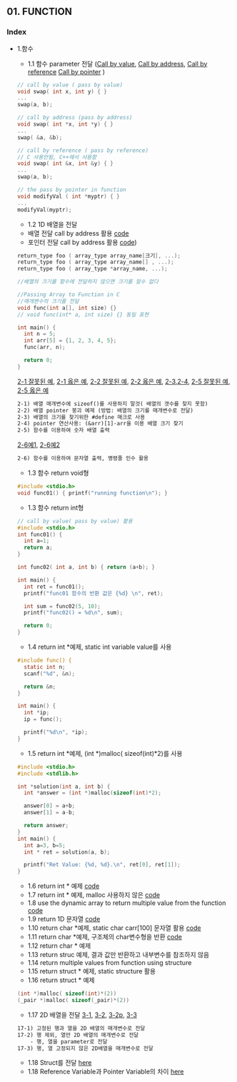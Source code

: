 ## 01. FUNCTION
### Index
* 1.함수
  *  1.1 함수 parameter 전달 ([Call by value](https://github.com/csbyun-data/C-Pro/blob/main/chap01/Function/Call_by_value1.c), [Call by address](https://github.com/csbyun-data/C-Pro/blob/main/chap01/Function/Call_by_address1.c), [Call by reference](https://github.com/csbyun-data/C-Pro/blob/main/chap01/Function/Call_by_reference1.c) [Call by pointer](https://github.com/csbyun-data/C-Pro/blob/main/chap01/Function/Call_by_pointer1.c) )
  ```c
  // call by value ( pass by value)
  void swap( int x, int y) { }
  ...
  swap(a, b);
  ```
  ```c
  // call by address (pass by address)
  void swap( int *x, int *y) { }
  ...
  swap( &a, &b);
  ```
  ```c
  // call by reference ( pass by reference)
  // C 사용안됨, C++에서 사용함
  void swap( int &x, int &y) { }
  ...
  swap(a, b);
  ```
  ```c
  // the pass by pointer in function
  void modifyVal ( int *myptr) { }
  ...
  modifyVal(myptr);
  ```

  *  1.2 1D 배열을 전달
  *  배열 전달 call by address 활용 [code](https://github.com/csbyun-data/C-Pro/blob/main/chap01/Function/Parameter_1D_1_1.c)
  *  포인터 전달 call by address 활용 [code](https://github.com/csbyun-data/C-Pro/blob/main/chap01/Function/Parameter_1D_1_2.c))
  ```c
  return_type foo ( array_type array_name[크기], ...);
  return_type foo ( array_type array_name[] , ...);
  return_type foo ( array_type *array_name, ...);

  //배열의 크기를 함수에 전달하지 않으면 크기를 알수 없다

  //Passing Array to Function in C
  //매개변수의 크기를 전달
  void func(int a[], int size) {}
  // void func(int* a, int size) {} 동일 표현

  int main() {
    int n = 5;
    int arr[5] = {1, 2, 3, 4, 5};
    func(arr, n);

    return 0;
  }
  ```
  [2-1 잘못된 예](https://github.com/csbyun-data/C-Pro/blob/main/chap01/Function/Incorrect_function_2-1.c), [2-1 옳은 예](https://github.com/csbyun-data/C-Pro/blob/main/chap01/Function/Correct_function_2-1.c), [2-2 잘못된 예](https://github.com/csbyun-data/C-Pro/blob/main/chap01/Function/Incorrect_function_2-2.c), [2-2 옳은 예](https://github.com/csbyun-data/C-Pro/blob/main/chap01/Function/Correct_function_2-2.c), [2-3](https://github.com/csbyun-data/C-Pro/blob/main/chap01/Function/Correct_function_2-2.c),[2-4](https://github.com/csbyun-data/C-Pro/blob/main/chap01/Function/Correct_function_2-2.c), [2-5 잘못된 예](https://github.com/csbyun-data/C-Pro/blob/main/chap01/Function/Incorrect_function_2-2.c), [2-5 옳은 예](https://github.com/csbyun-data/C-Pro/blob/main/chap01/Function/Correct_function_2-2.c)  

  ```txt
  2-1) 배열 매개변수에 sizeof()를 사용하지 말것( 배열의 갯수를 찾지 못함)
  2-2) 배열 pointer 붕괴 예제 (방법: 배열의 크기를 매개변수로 전달)
  2-3) 배열의 크기를 찾기위한 #define 매크로 사용
  2-4) pointer 연산사용: (&arr)[1]-arr을 이용 배열 크기 찾기
  2-5) 함수를 이용하여 숫자 배열 출력
  ```
  [2-6예1](https://github.com/csbyun-data/C-Pro/blob/main/chap01/Function/String_function_2-6-1.c), [2-6예2](https://github.com/csbyun-data/C-Pro/blob/main/chap01/Function/String_function_2-6-2.c)
  ```txt
  2-6) 함수를 이용하여 문자열 출력, 명령줄 인수 활용
  ```
  * 1.3 함수 return void형
  ```c
  #include <stdio.h>
  void func01() { printf("running function\n"); }
  ```  
  * 1.3 함수 return int형
  ```c
  // call by value( pass by value) 활용
  #include <stdio.h>
  int func01() {
    int a=1;
    return a;
  }

  int func02( int a, int b) { return (a+b); }

  int main() {
    int ret = func01();
    printf("func01 함수의 반환 값은 {%d} \n", ret);

    int sum = func02(5, 10);
    printf("func02() = %d\n", sum);

    return 0;
  }
  ```
  
  * 1.4 return int *예제, static int variable value를 사용
  ```c
  #include func() {
    static int n;
    scanf("%d", &n);

    return &n;
  }

  int main() {
    int *ip;
    ip = func();

    printf("%d\n", *ip);
  }
  ```
  * 1.5 return int *예제, (int *)malloc( sizeof(int)*2)를 사용
  ```c
  #include <stdio.h>
  #include <stdlib.h>

  int *solution(int a, int b) {
    int *answer = (int *)malloc(sizeof(int)*2);

    answer[0] = a+b;
    answer[1] = a-b;

    return answer;
  }
  int main() {
    int a=3, b=5;
    int * ret = solution(a, b);

    printf("Ret Value: {%d, %d}.\n", ret[0], ret[1]);
  }
  ```
  * 1.6 return int * 예제 [code](https://github.com/csbyun-data/C-Pro/blob/main/chap01/Function/Return_Ptr_int1.c)
  * 1.7 return int * 예제, malloc 사용하지 않은 [code](https://github.com/csbyun-data/C-Pro/blob/main/chap01/Function/Return_Ptr_int2.c)
  * 1.8 use the dynamic array to return multiple value from the function [code](https://github.com/csbyun-data/C-Pro/blob/main/chap01/Function/Return_Ptr_Array1.c)
  * 1.9 return 1D 문자열 [code](https://github.com/csbyun-data/C-Pro/blob/main/chap01/Function/Return_Ptr_String1.c)
  * 1.10 return char *예제, static char carr[100] 문자열 활용 [code](https://github.com/csbyun-data/C-Pro/blob/main/chap01/Function/Return_Ptr_String2.c)
  * 1.11 return char *예제, 구조체의 char변수형을 반환 [code](https://github.com/csbyun-data/C-Pro/blob/main/chap01/Function/Return_Ptr_Structure1.c)
  * 1.12 return char * 예제
  * 1.13 return struc 예제, 결과 값만 반환하고 내부변수를 참조하지 않음
  * 1.14 return multiple values from function using structure
  * 1.15 return struct * 예제, static structure 활용
  * 1.16 return struct * 예제
  ```c
  (int *)malloc( sizeof(int)*(2))
  (_pair *)malloc( sizeof(_pair)*(2))
  ```

  *  1.17 2D 배열을 전달 [3-1](https://github.com/csbyun-data/C-Pro/blob/main/chap01/Function/Parameter_2D_3-1.c), [3-2](https://github.com/csbyun-data/C-Pro/blob/main/chap01/Function/Parameter_2D_3-2.c), [3-2p](https://github.com/csbyun-data/C-Pro/blob/main/chap01/Function/Parameter_2D_3-2p.c), [3-3](https://github.com/csbyun-data/C-Pro/blob/main/chap01/Function/Parameter_2D_3-3.c)
  ```txt
  17-1) 고정된 행과 열을 2D 배열의 매개변수로 전달
  17-2) 행 제외, 열만 2D 배열의 매개변수로 전달
      - 행, 열을 parameter로 전달
  17-3) 행, 열 고정되지 않은 2D배열을 매개변수로 전달
  ```
  *  1.18 Struct를 전달 [here](https://github.com/csbyun-data/C-Pro/blob/main/chap01/Function/Struct_parameter.c)
  *  1.18 Reference Variable과 Pointer Variable의 차이 [here](https://github.com/csbyun-data/C-Pro/blob/main/chap01/Function/Reference_Pointer_diff.cpp)
